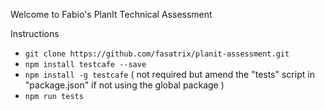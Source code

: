 Welcome to Fabio's PlanIt Technical Assessment

Instructions
- ```git clone https://github.com/fasatrix/planit-assessment.git ```
- ```npm install testcafe --save```
- ```npm install -g testcafe``` ( not required but amend the "tests" script in "package.json" if not using the global package )
- ```npm run tests```
